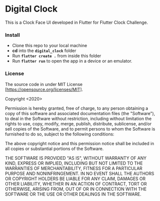 # Digital Clock

This is a Clock Face UI developed in Flutter for Flutter Clock Challenge.

### Install
- Clone this repo to your local machine
- __cd__ into the __`digital_clock`__ folder
- Run __` flutter create . `__ from inside this folder
- Run __`flutter run`__ to open the app in a device or an emulator.

### License
The source code in under MIT License [https://opensource.org/licenses/MIT].

Copyright <2020> <ANIKET MALIK>

Permission is hereby granted, free of charge, to any person obtaining a copy of this software and associated documentation files (the "Software"), to deal in the Software without restriction, including without limitation the rights to use, copy, modify, merge, publish, distribute, sublicense, and/or sell copies of the Software, and to permit persons to whom the Software is furnished to do so, subject to the following conditions:

The above copyright notice and this permission notice shall be included in all copies or substantial portions of the Software.

THE SOFTWARE IS PROVIDED "AS IS", WITHOUT WARRANTY OF ANY KIND, EXPRESS OR IMPLIED, INCLUDING BUT NOT LIMITED TO THE WARRANTIES OF MERCHANTABILITY, FITNESS FOR A PARTICULAR PURPOSE AND NONINFRINGEMENT. IN NO EVENT SHALL THE AUTHORS OR COPYRIGHT HOLDERS BE LIABLE FOR ANY CLAIM, DAMAGES OR OTHER LIABILITY, WHETHER IN AN ACTION OF CONTRACT, TORT OR OTHERWISE, ARISING FROM, OUT OF OR IN CONNECTION WITH THE SOFTWARE OR THE USE OR OTHER DEALINGS IN THE SOFTWARE.